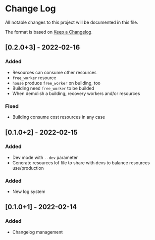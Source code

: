 # Change Log

All notable changes to this project will be documented in this file.

The format is based on [Keep a Changelog](http://keepachangelog.com/).

## [0.2.0+3] - 2022-02-16

### Added

- Resources can consume other resources
- `free_worker` resource
- `house` produce `free_worker` on building, too
- Building need `free_worker` to be builded
- When demolish a building, recovery workers and/or resources

### Fixed

- Building consume cost resources in any case

## [0.1.0+2] - 2022-02-15

### Added

- Dev mode with `--dev` parameter
- Generate resources lof file to share with devs to balance resources use/production

### Added

- New log system

## [0.1.0+1] - 2022-02-14

### Added

- Changelog management
